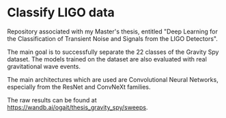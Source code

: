 # Classify LIGO data

Repository associated with my Master's thesis, entitled "Deep Learning for the Classification 
of Transient Noise and Signals from the LIGO Detectors".

The main goal is to successfully separate the 22 classes of the Gravity Spy dataset.
The models trained on the dataset are also evaluated with real gravitational wave events.

The main architectures which are used are Convolutional Neural Networks, 
especially from the ResNet and ConvNeXt families.

The raw results can be found at https://wandb.ai/ogait/thesis_gravity_spy/sweeps.